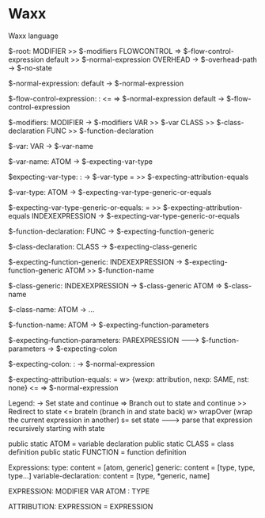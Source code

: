 # Waxx
Waxx language






$-root:
    MODIFIER    >> $-modifiers
    FLOWCONTROL => $-flow-control-expression
    default     >> $-normal-expression
    OVERHEAD    -> $-overhead-path -> $-no-state

$-normal-expression:
    default     -> $-normal-expression

$-flow-control-expression:
    :           <= => $-normal-expression
    default     -> $-flow-control-expression

$-modifiers:
    MODIFIER    -> $-modifiers
    VAR         >> $-var
    CLASS       >> $-class-declaration
    FUNC        >> $-function-declaration

$-var:
    VAR         -> $-var-name

$-var-name:
    ATOM        -> $-expecting-var-type

$expecting-var-type:
    :           -> $-var-type
    =           >> $-expecting-attribution-equals

$-var-type:
    ATOM        -> $-expecting-var-type-generic-or-equals

$-expecting-var-type-generic-or-equals:
    =               >> $-expecting-attribution-equals
    INDEXEXPRESSION -> $-expecting-var-type-generic-or-equals

$-function-declaration:
    FUNC        -> $-expecting-function-generic

$-class-declaration:
    CLASS       -> $-expecting-class-generic

$-expecting-function-generic:
    INDEXEXPRESSION -> $-expecting-function-generic
    ATOM            >> $-function-name

$-class-generic:
    INDEXEXPRESSION -> $-class-generic
    ATOM            => $-class-name

$-class-name:
    ATOM        -> ...

$-function-name:
    ATOM        -> $-expecting-function-parameters

$-expecting-function-parameters:
    PAREXPRESSION  ---> $-function-parameters -> $-expecting-colon

$-expecting-colon:
    :           -> $-normal-expression

$-expecting-attribution-equals:
    =           w> {wexp: attribution, nexp: SAME, nst: none} <= => $-normal-expression










Legend:
    ->  Set state and continue
    =>  Branch out to state and continue
    >>  Redirect to state
    <=  brateIn (branch in and state back)
    w>  wrapOver (wrap the current expression in another)
    s=  set state
    ---> parse that expression recursively starting with state








public static ATOM              = variable declaration
public static CLASS             = class definition
public static FUNCTION          = function definition





Expressions:
    type:
        content = [atom, generic]
    generic:
        content = [type, type, type...]
    variable-declaration:
        content = [type, *generic, name]








EXPRESSION: MODIFIER VAR ATOM : TYPE

ATTRIBUTION:    EXPRESSION = EXPRESSION